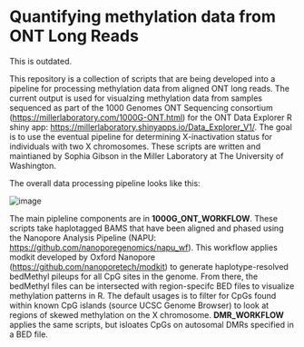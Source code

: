 # Quantifying methylation data from ONT Long Reads

This is outdated.

This repository is a collection of scripts that are being developed into a pipeline for processing methylation data from aligned ONT long reads. The current output is used for visualzing methylation data from samples sequenced as part of the 1000 Genomes ONT Sequencing consortium (https://millerlaboratory.com/1000G-ONT.html) for the ONT Data Explorer R shiny app: https://millerlaboratory.shinyapps.io/Data_Explorer_V1/. The goal is to use the eventual pipeline for determining X-inactivation status for individuals with two X chromosomes. These scripts are written and maintianed by Sophia Gibson in the Miller Laboratory at The University of Washington.

The overall data processing pipeline looks like this:

![image](https://github.com/millerlaboratory/quant_methylation/assets/73716087/36f1ad19-2bc3-4f44-8c87-001cdac3c9f7)


The main pipleline components are in **1000G_ONT_WORKFLOW**. These scripts take haplotagged BAMS that have been aligned and phased using the Nanopore Analysis Pipeline (NAPU: https://github.com/nanoporegenomics/napu_wf). This workflow applies modkit developed by Oxford Nanopore (https://github.com/nanoporetech/modkit) to generate haplotype-resolved bedMethyl pileups for all CpG sites in the genome. From there, the bedMethyl files can be intersected with region-specifc BED files to visualize methylation patterns in R. The default usages is to filter for CpGs found within known CpG islands (source UCSC Genome Browser) to look at regions of skewed methylation on the X chromosome. **DMR_WORKFLOW** applies the same scripts, but isloates CpGs on autosomal DMRs specified in a BED file.

